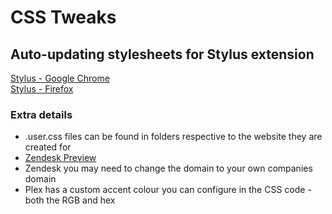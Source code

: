 # CSS Tweaks
## Auto-updating stylesheets for Stylus extension    
[Stylus - Google Chrome](https://chrome.google.com/webstore/detail/stylus/clngdbkpkpeebahjckkjfobafhncgmne?hl=en)    
[Stylus - Firefox](https://addons.mozilla.org/en-GB/firefox/addon/styl-us/)    


### Extra details
- .user.css files can be found in folders respective to the website they are created for
- [Zendesk Preview](https://cdn.knightlab.com/libs/juxtapose/latest/embed/index.html?uid=1c7a0981-6d2b-11eb-83c8-ebb5d6f907df)
- Zendesk you may need to change the domain to your own companies domain
- Plex has a custom accent colour you can configure in the CSS code - both the RGB and hex
